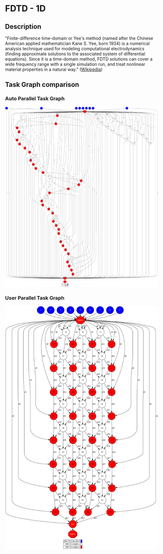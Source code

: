 # FDTD - 1D


## Description

"Finite-difference time-domain or Yee's method (named after the Chinese American
applied mathematician Kane S. Yee, born 1934) is a numerical analysis technique
used for modeling computational electrodynamics (finding approximate solutions
to the associated system of differential equations). Since it is a time-domain
method, FDTD solutions can cover a wide frequency range with a single simulation
run, and treat nonlinear material properties in a natural way."
([Wikipedia][wikipedia-fdtd])


## Task Graph comparison

### Auto Parallel Task Graph

![AutoParallel Task Graph](./autoparallel/results/local/complete_graph.png)

### User Parallel Task Graph

![UserParallel Task Graph](./userparallel/results/local/complete_graph.png)


[wikipedia-fdtd]: https://en.wikipedia.org/wiki/Finite-difference_time-domain_method
